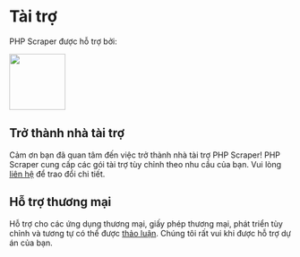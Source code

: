# Tài trợ

PHP Scraper được hỗ trợ bởi:

<a href="https://bringyourownideas.com" target="_blank" rel="noopener noreferrer"><img src="https://bringyourownideas.com/images/byoi-logo.jpg" height="100px"></a>

## Trở thành nhà tài trợ

Cảm ơn bạn đã quan tâm đến việc trở thành nhà tài trợ PHP Scraper! PHP Scraper cung cấp các gói tài trợ tùy chỉnh theo nhu cầu của bạn. Vui lòng [liên hệ](https://peterthaleikis.com/contact) để trao đổi chi tiết.

## Hỗ trợ thương mại

Hỗ trợ cho các ứng dụng thương mại, giấy phép thương mại, phát triển tùy chỉnh và tương tự có thể được [thảo luận](https://peterthaleikis.com/contact). Chúng tôi rất vui khi được hỗ trợ dự án của bạn.
